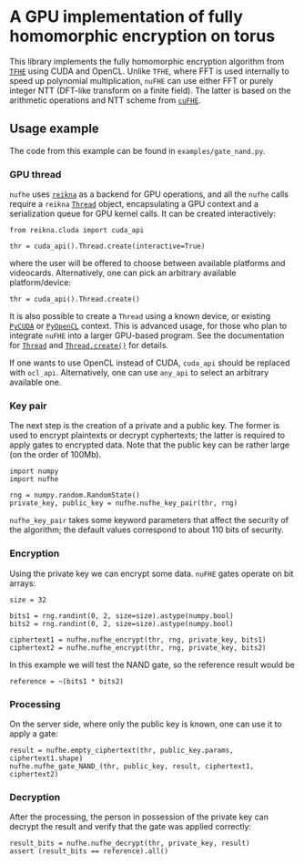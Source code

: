# A GPU implementation of fully homomorphic encryption on torus

This library implements the fully homomorphic encryption algorithm from [`TFHE`](https://github.com/tfhe/tfhe) using CUDA and OpenCL. Unlike `TFHE`, where FFT is used internally to speed up polynomial multiplication, `nuFHE` can use either FFT or purely integer NTT (DFT-like transform on a finite field). The latter is based on the arithmetic operations and NTT scheme from [`cuFHE`](https://github.com/vernamlab/cuFHE).


## Usage example

The code from this example can be found in `examples/gate_nand.py`.


### GPU thread

`nufhe` uses [`reikna`](https://github.com/fjarri/reikna) as a backend for GPU operations, and all the `nufhe` calls require a `reikna` [`Thread`](http://reikna.publicfields.net/en/latest/api/cluda.html#reikna.cluda.api.Thread) object, encapsulating a GPU context and a serialization queue for GPU kernel calls. It can be created interactively:

    from reikna.cluda import cuda_api

    thr = cuda_api().Thread.create(interactive=True)

where the user will be offered to choose between available platforms and videocards. Alternatively, one can pick an arbitrary available platform/device:

    thr = cuda_api().Thread.create()

It is also possible to create a `Thread` using a known device, or existing [`PyCUDA`](https://github.com/inducer/pycuda) or [`PyOpenCL`](https://github.com/inducer/pyopencl) context. This is advanced usage, for those who plan to integrate `nuFHE` into a larger GPU-based program. See the documentation for [`Thread`](http://reikna.publicfields.net/en/latest/api/cluda.html#reikna.cluda.api.Thread) and [`Thread.create()`](http://reikna.publicfields.net/en/latest/api/cluda.html#reikna.cluda.api.Thread.create) for details.

If one wants to use OpenCL instead of CUDA, `cuda_api` should be replaced with `ocl_api`. Alternatively, one can use `any_api` to select an arbitrary available one.


### Key pair

The next step is the creation of a private and a public key. The former is used to encrypt plaintexts or decrypt cyphertexts; the latter is required to apply gates to encrypted data. Note that the public key can be rather large (on the order of 100Mb).

    import numpy
    import nufhe

    rng = numpy.random.RandomState()
    private_key, public_key = nufhe.nufhe_key_pair(thr, rng)

`nufhe_key_pair` takes some keyword parameters that affect the security of the algorithm; the default values correspond to about 110 bits of security.


### Encryption

Using the private key we can encrypt some data. `nuFHE` gates operate on bit arrays:

    size = 32

    bits1 = rng.randint(0, 2, size=size).astype(numpy.bool)
    bits2 = rng.randint(0, 2, size=size).astype(numpy.bool)

    ciphertext1 = nufhe.nufhe_encrypt(thr, rng, private_key, bits1)
    ciphertext2 = nufhe.nufhe_encrypt(thr, rng, private_key, bits2)

In this example we will test the NAND gate, so the reference result would be

    reference = ~(bits1 * bits2)


### Processing

On the server side, where only the public key is known, one can use it to apply a gate:

    result = nufhe.empty_ciphertext(thr, public_key.params, ciphertext1.shape)
    nufhe.nufhe_gate_NAND_(thr, public_key, result, ciphertext1, ciphertext2)


### Decryption

After the processing, the person in possession of the private key can decrypt the result and verify that the gate was applied correctly:

    result_bits = nufhe.nufhe_decrypt(thr, private_key, result)
    assert (result_bits == reference).all()
